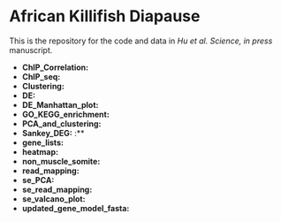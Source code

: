 # African Killifish Diapause

This is the repository for the code and data in *Hu et al. Science, in press* manuscript. 

* **ChIP_Correlation:**   
* **ChIP_seq:**   
* **Clustering:**   
* **DE:**   
* **DE_Manhattan_plot:**   
* **GO_KEGG_enrichment:**   
* **PCA_and_clustering:**   
* **Sankey_DEG:**   :**   
* **gene_lists:**   
* **heatmap:**   
* **non_muscle_somite:**   
* **read_mapping:**   
* **se_PCA:**   
* **se_read_mapping:**   
* **se_valcano_plot:**   
* **updated_gene_model_fasta:**

